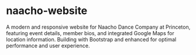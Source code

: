 # naacho-website
A modern and responsive website for Naacho Dance Company at Princeton, featuring event details, member bios, and integrated Google Maps for location information. Building with Bootstrap and enhanced for optimal performance and user experience.
